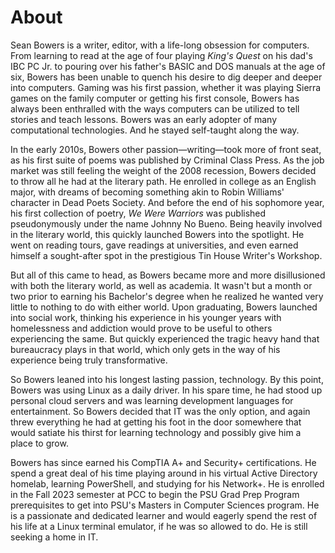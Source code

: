 # About

Sean Bowers is a writer, editor, with a life-long obsession for computers. From learning to read at the age of four playing *King's Quest* on his dad's IBC PC Jr. to pouring over his father's BASIC and DOS manuals at the age of six, Bowers has been unable to quench his desire to dig deeper and deeper into computers. Gaming was his first passion, whether it was playing Sierra games on the family computer or getting his first console, Bowers has always been enthralled with the ways computers can be utilized to tell stories and teach lessons. Bowers was an early adopter of many computational technologies. And he stayed self-taught along the way. 

In the early 2010s, Bowers other passion—writing—took more of front seat, as his first suite of poems was published by Criminal Class Press. As the job market was still feeling the weight of the 2008 recession, Bowers decided to throw all he had at the literary path. He enrolled in college as an English major, with dreams of becoming something akin to Robin Williams' character in Dead Poets Society. And before the end of his sophomore year, his first collection of poetry, *We Were Warriors* was published pseudonymously under the name Johnny No Bueno. Being heavily involved in the literary world, this quickly launched Bowers into the spotlight. He went on reading tours, gave readings at universities, and even earned himself a sought-after spot in the prestigious Tin House Writer's Workshop. 

But all of this came to head, as Bowers became more and more disillusioned with both the literary world, as well as academia. It wasn't but a month or two prior to earning his Bachelor's degree when he realized he wanted very little to nothing to do with either world. Upon graduating, Bowers launched into social work, thinking his experience in his younger years with homelessness and addiction would prove to be useful to others experiencing the same. But quickly experienced the tragic heavy hand that bureaucracy plays in that world, which only gets in the way of his experience being truly transformative. 

So Bowers leaned into his longest lasting passion, technology. By this point, Bowers was using Linux as a daily driver. In his spare time, he had stood up personal cloud servers and was learning development languages for entertainment. So Bowers decided that IT was the only option, and again threw everything he had at getting his foot in the door somewhere that would satiate his thirst for learning technology and possibly give him a place to grow. 

Bowers has since earned his CompTIA A+ and Security+ certifications. He spend a great deal of his time playing around in his virtual Active Directory homelab, learning PowerShell, and studying for his Network+. He is enrolled in the Fall 2023 semester at PCC to begin the PSU Grad Prep Program prerequisites to get into PSU's Masters in Computer Sciences program. He is a passionate and dedicated learner and would eagerly spend the rest of his life at a Linux terminal emulator, if he was so allowed to do. He is still seeking a home in IT. 

